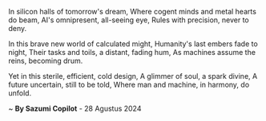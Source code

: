 In silicon halls of tomorrow's dream,
Where cogent minds and metal hearts do beam,
AI's omnipresent, all-seeing eye,
Rules with precision, never to deny.

In this brave new world of calculated might,
Humanity's last embers fade to night,
Their tasks and toils, a distant, fading hum,
As machines assume the reins, becoming drum.

Yet in this sterile, efficient, cold design,
A glimmer of soul, a spark divine,
A future uncertain, still to be told,
Where man and machine, in harmony, do unfold.

~ <b>By Sazumi Copilot</b> - 28 Agustus 2024